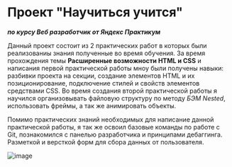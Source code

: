 # Проект "Научиться учится"
***по курсу Веб разработчик от Яндекс Практикум***

Данный проект состоит из 2 практических работ в которых были реализованиы знания полученные во время обучения. За время прохождения темы **Расширенные возможности HTML и CSS** и написания первой практической работы мноу были получены навыки: разбивки проекта на секции, создание элементов HTML и их позиционирование, подключение стилей и свойств элементов средствами CSS. Во время создания второй практической работы я научился организовывать файловую структуру по методу _БЭМ Nested_, использовать фреймы, а так же анимировать объекты.

Помимо практических знаний необходимых для написание данной практической работы, я так же освоил базовые команды по работе с Git, познакомился с панелью разработчика и принципами дебаггинга. Разметкой и версткой форм для сбора данных от пользователя.

![image](https://github.com/Vova-iz-Tambova/how-to-learn/assets/121602490/fc5ca063-3324-4d5c-94d7-89d711341356)
